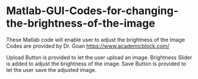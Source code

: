 # Matlab-GUI-Codes-for-changing-the-brightness-of-the-image
These Matlab code will enable user to adjust the brightness of the Image
Codes are provided by Dr. Goan
https://www.academicblock.com/

Upload Button is provided to let the user upload an image.
Brightness Slider is added to adjust the brightness of the image.
Save Button is provided to let the user save the adjusted image.
